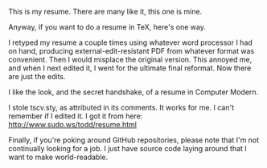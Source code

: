 This is my resume.  There are many like it, this one is mine.

Anyway, if you want to do a resume in TeX, here's one way.

I retyped my resume a couple times using whatever word processor I had on hand,
producing external-edit-resistant PDF from whatever format was convenient.
Then I would misplace the original version.  This annoyed me, and when I next
edited it, I went for the ultimate final reformat.  Now there are just the
edits.

I like the look, and the secret handshake, of a resume in Computer Modern.

I stole tscv.sty, as attributed in its comments.  It works for me.  I can't
remember if I edited it.  I got it from here: http://www.sudo.ws/todd/resume.html

Finally, if you're poking around GitHub repositories, please note that I'm not
continually looking for a job.  I just have source code laying around that I
want to make world-readable.

